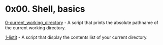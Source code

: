 # 0x00. Shell, basics

[0-current_working_directory](0-current_working_directory) - A script that prints the absolute pathname of the current working directory.

[1-listit](1-listit) - A script that display the contents list of your current directory.
